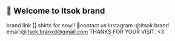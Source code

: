 🛒 Welcome to Itsok brand
-----------
brand link []
shirts for now!!
📨contact us 
instagram :@itsok.brand
email:@itsok.branxd@gmail.com
THANKS FOR YOUR VISIT. <3
